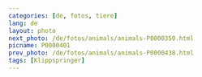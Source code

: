```yaml
---
categories: [de, fotos, tiere]
lang: de
layout: photo
next_photo: /de/fotos/animals/animals-P0000350.html
picname: P0000401
prev_photo: /de/fotos/animals/animals-P0000438.html
tags: [Klippspringer]
---
```

